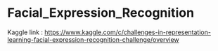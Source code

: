 # Facial_Expression_Recognition

Kaggle link : https://www.kaggle.com/c/challenges-in-representation-learning-facial-expression-recognition-challenge/overview
